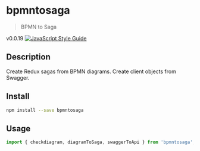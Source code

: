 # bpmntosaga
> BPMN to Saga

v0.0.19 [![JavaScript Style Guide](https://img.shields.io/badge/code_style-standard-brightgreen.svg)](https://standardjs.com)

## Description

Create Redux sagas from BPMN diagrams. Create client objects from Swagger.

## Install

```bash
npm install --save bpmntosaga
```

## Usage

```javascript
import { checkdiagram, diagramToSaga, swaggerToApi } from 'bpmntosaga';

```
